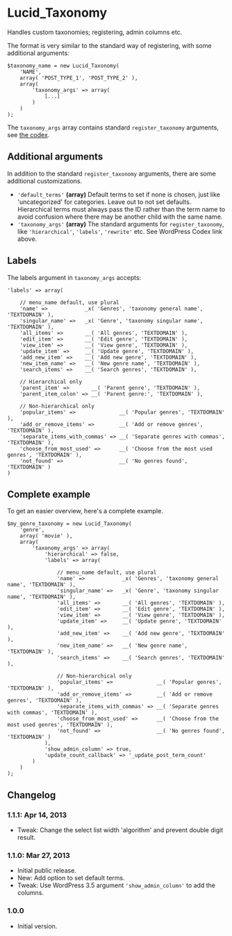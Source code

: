 # Lucid\_Taxonomy

Handles custom taxonomies; registering, admin columns etc.

The format is very similar to the standard way of registering, with some additional arguments:

	$taxonomy_name = new Lucid_Taxonomy(
		'NAME',
		array( 'POST_TYPE_1', 'POST_TYPE_2' ),
		array(
			'taxonomy_args' => array(
				[...]
			)
		)
	);

The `taxonomy_args` array contains standard `register_taxonomy` arguments, see [the codex](http://codex.wordpress.org/Function_Reference/register_taxonomy#Arguments).

## Additional arguments

In addition to the standard `register_taxonomy` arguments, there are some additional customizations.

* `'default_terms'` **(array)** Default terms to set if none is chosen, just like 'uncategorized' for categories. Leave out to not set defaults. Hierarchical terms must always pass the ID rather than the term name to avoid confusion where there may be another child with the same name.
* `'taxonomy_args'` **(array)** The standard arguments for `register_taxonomy`, like `'hierarchical'`, `'labels'`, `'rewrite'` etc. See WordPress Codex link above.

## Labels

The labels argument in `taxonomy_args` accepts:

	'labels' => array(

		// menu_name default, use plural
		'name' =>            _x( 'Genres', 'taxonomy general name', 'TEXTDOMAIN' ),
		'singular_name' =>   _x( 'Genre', 'taxonomy singular name', 'TEXTDOMAIN' ),
		'all_items' =>       __( 'All genres', 'TEXTDOMAIN' ),
		'edit_item' =>       __( 'Edit genre', 'TEXTDOMAIN' ),
		'view_item' =>       __( 'View genre', 'TEXTDOMAIN' ),
		'update_item' =>     __( 'Update genre', 'TEXTDOMAIN' ),
		'add_new_item' =>    __( 'Add new genre', 'TEXTDOMAIN' ),
		'new_item_name' =>   __( 'New genre name', 'TEXTDOMAIN' ),
		'search_items' =>    __( 'Search genres', 'TEXTDOMAIN' ),

		// Hierarchical only
		'parent_item' =>       __( 'Parent genre', 'TEXTDOMAIN' ),
		'parent_item_colon' => __( 'Parent genre:', 'TEXTDOMAIN' ),

		// Non-hierarchical only
		'popular_items' =>              __( 'Popular genres', 'TEXTDOMAIN' ),
		'add_or_remove_items' =>        __( 'Add or remove genres', 'TEXTDOMAIN' ),
		'separate_items_with_commas' => __( 'Separate genres with commas', 'TEXTDOMAIN' ),
		'choose_from_most_used' =>      __( 'Choose from the most used genres', 'TEXTDOMAIN' ),
		'not_found' =>                  __( 'No genres found', 'TEXTDOMAIN' )
	)

## Complete example

To get an easier overview, here's a complete example.

	$my_genre_taxonomy = new Lucid_Taxonomy(
		'genre',
		array( 'movie' ),
		array(
			'taxonomy_args' => array(
				'hierarchical' => false,
				'labels' => array(

					// menu_name default, use plural
					'name' =>            _x( 'Genres', 'taxonomy general name', 'TEXTDOMAIN' ),
					'singular_name' =>   _x( 'Genre', 'taxonomy singular name', 'TEXTDOMAIN' ),
					'all_items' =>       __( 'All genres', 'TEXTDOMAIN' ),
					'edit_item' =>       __( 'Edit genre', 'TEXTDOMAIN' ),
					'view_item' =>       __( 'View genre', 'TEXTDOMAIN' ),
					'update_item' =>     __( 'Update genre', 'TEXTDOMAIN' ),
					'add_new_item' =>    __( 'Add new genre', 'TEXTDOMAIN' ),
					'new_item_name' =>   __( 'New genre name', 'TEXTDOMAIN' ),
					'search_items' =>    __( 'Search genres', 'TEXTDOMAIN' ),

					// Non-hierarchical only
					'popular_items' =>              __( 'Popular genres', 'TEXTDOMAIN' ),
					'add_or_remove_items' =>        __( 'Add or remove genres', 'TEXTDOMAIN' ),
					'separate_items_with_commas' => __( 'Separate genres with commas', 'TEXTDOMAIN' ),
					'choose_from_most_used' =>      __( 'Choose from the most used genres', 'TEXTDOMAIN' ),
					'not_found' =>                  __( 'No genres found', 'TEXTDOMAIN' )
				),
				'show_admin_column' => true,
				'update_count_callback' => '_update_post_term_count'
			)
		)
	);

## Changelog

### 1.1.1: Apr 14, 2013

* Tweak: Change the select list width 'algorithm' and prevent double digit result.

### 1.1.0: Mar 27, 2013

* Initial public release.
* New: Add option to set default terms.
* Tweak: Use WordPress 3.5 argument `'show_admin_column'` to add the columns.

### 1.0.0

* Initial version.
